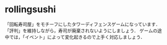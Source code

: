 # rollingsushi

「回転寿司屋」をモチーフにしたタワーディフェンスゲームになっています．
「評判」を維持しながら，寿司が廃棄されないようにしましょう．
ゲームの途中では，「イベント」によって変化起きるので上手く対応しましょう．
